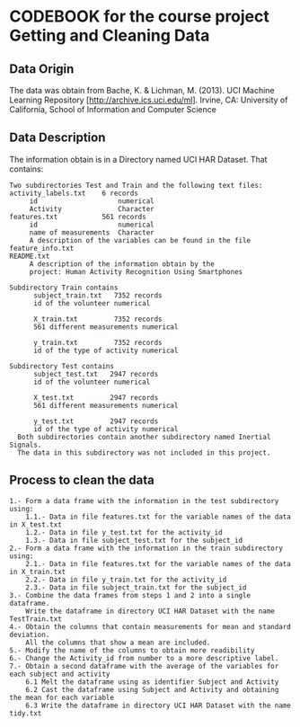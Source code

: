 #  CODEBOOK for the course project Getting and Cleaning Data
##  Data Origin
The data was obtain from
Bache, K. & Lichman, M. (2013). UCI Machine Learning Repository
[http://archive.ics.uci.edu/ml].
Irvine, CA: University of California, School of Information and Computer Science
##  Data Description

The information obtain is in a Directory named UCI HAR Dataset. 
That contains:

    Two subdirectories Test and Train and the following text files:
    activity_labels.txt    6 records
         id                    numerical
         Activity              Character
    features.txt           561 records
         id                    numerical
         name of measurements  Character
         A description of the variables can be found in the file feature_info.txt
    README.txt
         A description of the information obtain by the 
         project: Human Activity Recognition Using Smartphones
         
    Subdirectory Train contains
          subject_train.txt   7352 records
          id of the volunteer numerical
          
          X_train.txt         7352 records
          561 different measurements numerical
          
          y_train.txt         7352 records
          id of the type of activity numerical
          
    Subdirectory Test contains
          subject_test.txt   2947 records
          id of the volunteer numerical
          
          X_test.txt         2947 records
          561 different measurements numerical
          
          y_test.txt         2947 records
          id of the type of activity numerical      
      Both subdirectories contain another subdirectory named Inertial Signals.
      The data in this subdirectory was not included in this project.
         
##  Process to clean the data
    1.- Form a data frame with the information in the test subdirectory using:
        1.1.- Data in file features.txt for the variable names of the data in X_test.txt
        1.2.- Data in file y_test.txt for the activity_id
        1.3.- Data in file subject_test.txt for the subject_id
    2.- Form a data frame with the information in the train subdirectory using:
        2.1.- Data in file features.txt for the variable names of the data in X_train.txt
        2.2.- Data in file y_train.txt for the activity_id
        2.3.- Data in file subject_train.txt for the subject_id
    3.- Combine the data frames from steps 1 and 2 into a single dataframe.
        Write the dataframe in directory UCI HAR Dataset with the name TestTrain.txt
    4.- Obtain the columns that contain measurements for mean and standard deviation.
        All the columns that show a mean are included.
    5.- Modify the name of the columns to obtain more readibility
    6.- Change the Activity_id from number to a more descriptive label.
    7.- Obtain a second dataframe with the average of the variables for each subject and activity
        6.1 Melt the dataframe using as identifier Subject and Activity
        6.2 Cast the dataframe using Subject and Activity and obtaining the mean for each variable
        6.3 Write the dataframe in directory UCI HAR Dataset with the name tidy.txt
